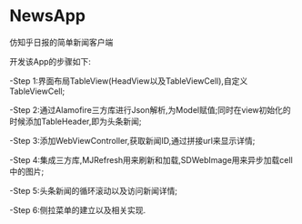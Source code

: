 # NewsApp
仿知乎日报的简单新闻客户端

开发该App的步骤如下:

-Step 1:界面布局TableView(HeadView以及TableViewCell),自定义TableViewCell;

-Step 2:通过Alamofire三方库进行Json解析,为Model赋值;同时在view初始化的时候添加TableHeader,即为头条新闻;

-Step 3:添加WebViewController,获取新闻ID,通过拼接url来显示详情;

-Step 4:集成三方库,MJRefresh用来刷新和加载,SDWebImage用来异步加载cell中的图片;

-Step 5:头条新闻的循环滚动以及访问新闻详情;

-Step 6:侧拉菜单的建立以及相关实现.
